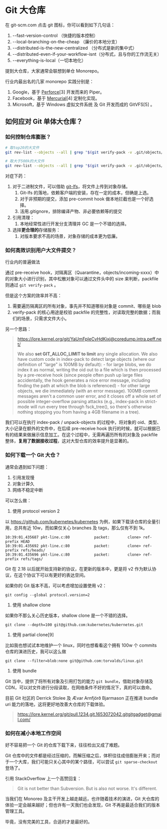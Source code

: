 # Git 大仓库

在 git-scm.com 点击 git 图标，你可以看到如下几句话：

1. --fast-version-control （快捷的版本控制）
2. --local-branching-on-the-cheap （廉价的本地分支）
3. --distributed-is-the-new-centralized （分布式是新的集中式）
4. --distributed-even-if-your-workflow-isnt（分布式，且与你的工作流无关）
5. --everything-is-local（一切本地化）

提到大仓库，大家通常会联想到单仓 Monorepo。

行业内最出名的几家 monorepo 实践分别是：

1. Google，基于 [Perforce](https://www.perforce.com/)[3] 开发而来的 Piper。
2. Facebook，基于 [Mercurial](https://www.mercurial-scm.org/)[4] 定制化实现。
3. Microsoft，基于 Windows 虚拟文件系统 及 Git 开发而成的 GitVFS[5] 。

## 如何应对 Git 单体大仓库？

### 如何控制仓库膨胀？

```bash
# 取top20的大文件
git rev-list --objects --all | grep "$(git verify-pack -v .git/objects/pack/*.idx | sort -k 3 -n | tail -20 | awk '{print$1}')"

# 取大于500k的大文件
git rev-list --objects --all | grep "$(git verify-pack -v .git/objects/pack/*.idx | awk '{if($3>500000)print $1}')"
```

对症下药：

1. 对于二进制文件，可以借助 [git-lfs](https://github.com/git-lfs/git-lfs)，将文件上传到对象存储。
   1. Git-lfs 的落地，依赖客户端的安装，存在一定的成本，但确是上选。
   2. 对于非预期的提交，添加 pre-commit hook 做本地拦截也是一个好选择。
   3. 活用.gitignore，排除编译产物、非必要依赖等的提交
2. 引用清理：
   1. 本地经常性进行开发分支清理并 GC 是一个不错的选择。
3. 选择**更合理的**存储服务：
   1. 对版本要求不高的场景，对象存储的成本更为低廉。

### 如何高效识别用户大文件提交？

行业内的普遍做法

通过 pre-receive hook，对隔离区（Quarantine，objects/incoming-xxxx）中的对象大小进行识别，其中松散对象可以通过文件头中的 size 来判断，packfile 则通过 `git verify-pack` 。

但是这个方案的效率并不高：

1. 需要遍历隔离区的所有对象，事先并不知道哪些对象是 commit、哪些是 blob
2. verify-pack 的核心用途是校验 packfile 的完整性，对读取完整的数据；而我们的场景，只需求文件大小。

另一个思路：

> https://lore.kernel.org/git/YaUmFpIeCvHdKixj@coredump.intra.peff.net/
>
> We also **set GIT_ALLOC_LIMIT to limit** any single allocation. We also have custom code in index-pack to detect large objects (where our definition of "large" is 100MB by default): - for large blobs, we do index it as normal, writing the oid out to a file which is then processed by a pre-receive hook (since people often push up large files accidentally, the hook generates a nice error message, including finding the path at which the blob is referenced) - for other large objects, we die immediately (with an error message). 100MB commit messages aren't a common user error, and it closes off a whole set of possible integer-overflow parsing attacks (e.g., index-pack in strict-mode will run every tree through fsck_tree(), so there's otherwise nothing stopping you from having a 4GB filename in a tree).

我们可以在执行 index-pack / unpack-objects 的过程中，将对象的 oid、类型、大小记录在额外的文件中，在后续 pre-receive hook 执行的时候，就可以根据已有的结果来做展示信息加工。在这个过程中，无需再遍历所有的对象及 packfile 整体，**复用了数据接收过程**，这对大型仓库的效率提升是显著的。

### 如何下载一个 Git 大仓？

通常会遇到如下问题：

1. 引用发现慢
2. 对象计算久
3. 网络不稳定中断

可以怎么做：

1. 使用 protocol version 2

以 https://github.com/kubernetes/kubernetes 为例，如果下载该仓库的全量引用，总共有近 10w，而如果仅关心 branches 及 tags，那么仅有不到 1k。

```Plain
10:39:01.435687 pkt-line.c:80           packet:        clone> ref-prefix HEAD
10:39:01.435692 pkt-line.c:80           packet:        clone> ref-prefix refs/heads/
10:39:01.435696 pkt-line.c:80           packet:        clone> ref-prefix refs/tags/
```

Git 在 2.18 以后就开始支持新的协议，在更新的版本中，更是将 v2 作为默认协议，在这个协议下可以有更好的表达空间。

如果你的 Git 版本不高，可以考虑增加设置使用 v2：

```Plain
git config --global protocol.version=2
```

1. 使用 shallow clone

如果你不那么关心历史版本，shallow clone 是一个不错的选择。

```Plain
git clone --depth=100 git@github.com:kubernetes/kubernetes.git
```

1. 使用 partial clone[9]

比如我也想试试本地维护一个 linux，同时也想看看这个拥有 100w 个 commits 仓库的演进历史，我可以这么做

```Plain
git clone --filter=blob:none git@github.com:torvalds/linux.git
```

1. 使用 bundle

Git 当中，提供了将所有对象及引用打包的能力 `git bundle`，借助对象存储及 CDN，可以对文件进行分段读取，在网络条件不好的情况下，真的可以救命。

目前 Git 社区的 Derrick Stolee 及 Ævar Arnfjörð Bjarmason 正在推进 bundle uri 能力的落地，这将更好地改善大仓库的下载体验。

> https://lore.kernel.org/git/pull.1234.git.1653072042.gitgitgadget@gmail.com/

### 如何在减小本地工作空间

好不容易把一个 Git 的仓库下载下来，往往检出又成了难题。

Git 仓库中的文件都是经过压缩的，而解压缩之后，体积往往成倍膨胀开来；而对于一个大库，我们可能只关心其中的某个路径，可以尝试 `git sparse-checkout` 登场了。

引用 StackOverflow 上一个高赞回复：

> Git is not better than Subversion. But is also not worse. It's different.

当我们在 Monoreo 及主干开发上越走越远，也许随着技术的演进，Git 大仓库的体验一定会越来越好；但也许有一天我们也会发现，Git 不再是最适合我们的版本管理工具。

毕竟，没有完美的工具，合适的才是最好的。
